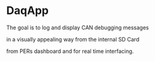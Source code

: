 # DaqApp

The goal is to log and display CAN debugging messages

in a visually appealing way from the internal SD Card

from PERs dashboard and for real time interfacing.
